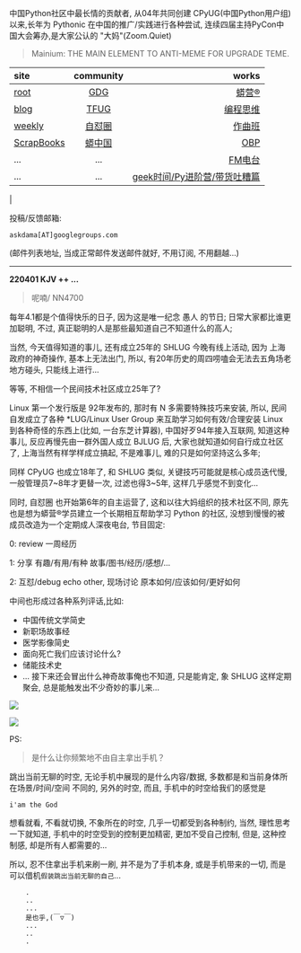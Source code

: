 中国Python社区中最长情的贡献者, 从04年共同创建 CPyUG(中国Python用户组)以来,长年为 Pythonic 在中国的推广/实践进行各种尝试, 连续四届主持PyCon中国大会筹办,是大家公认的 "大妈"(Zoom.Quiet)

> Mainium: THE MAIN ELEMENT TO ANTI-MEME FOR UPGRADE TEME.

| site | community | works |
| :-----| :----: | ----: |
| [root](http://zoomquiet.io/) | [GDG](https://blog.zhgdg.org/) | [蟒营®](https://doc.101.camp/) |
| [blog](https://blog.zoomquiet.io/pages/zoomquiet.html) | [TFUG](http://zh.tfug.world/) | [编程思维](https://py.101.camp/) |
| [weekly](http://weekly.pychina.org/) | [自怼圈](https://du.101.camp/) | [作曲班](https://mu.101.camp/) |
| [ScrapBooks](https://zoomquiet.io/collection.html) | [蟒中国](https://pychina.org/) | [OBP](https://zoomquiet.io/obp/index.html) |
| ... | ... | [FM电台](https://fm.101.camp/) |
| ... | ... | [geek时间/Py进阶营/带货吐糟篇](https://fm.101.camp/2020/geek2py-dama.html) 
 |


投稿/反馈邮箱:

    askdama[AT]googlegroups.com

(邮件列表地址, 
当成正常邮件发送邮件就好, 不用订阅, 不用翻越...)



---------------------------------------------------
**220401 KJV ++ ...**


> 呢喃/ NN4700




每年4.1都是个值得快乐的日子, 因为这是唯一纪念 愚人 的节日; 日常大家都比谁更加聪明, 不过, 真正聪明的人是那些最知道自己不知道什么的高人;

当然, 今天值得知道的事儿, 还有成立25年的 SHLUG 今晚有线上活动, 因为 上海 政府的神奇操作, 基本上无法出门, 所以, 有20年历史的周四唠嗑会无法去五角场老地方碰头, 只能线上进行...

等等, 不相信一个民间技术社区成立25年了?

Linux 第一个发行版是 92年发布的, 那时有 N 多需要特殊技巧来安装, 所以, 民间自发成立了各种 *LUG/Linux User Group 来互助学习如何有效/合理安装 Linux 到各种奇怪的东西上(比如, 一台东芝计算器), 中国好歹94年接入互联网, 知道这种事儿, 反应再慢先由一群外国人成立 BJLUG  后, 大家也就知道如何自行成立社区了, 上海当然有样学样成立搞起, 不是难事儿, 难的只是如何坚持这么多年; 

同样 CPyUG 也成立18年了, 和 SHLUG 类似, 关键技巧可能就是核心成员迭代慢, 一般管理员7~8年才更替一次, 过滤也得3~5年, 这样几乎感觉不到变化...

同时, 自怼圈 也开始第6年的自主运营了, 这和以往大妈组织的技术社区不同, 原先也是想为蟒营®学员建立一个长期相互帮助学习 Python 的社区, 没想到慢慢的被成员改造为一个定期成人深夜电台, 节目固定:

0: review 一周经历

1: 分享 有趣/有用/有种 故事/图书/经历/感想/...

2: 互怼/debug echo other, 现场讨论 原本如何/应该如何/更好如何

中间也形成过各种系列评话,比如:

+ 中国传统文学简史
+ 新职场故事经
+ 医学影像简史
+ 面向死亡我们应该讨论什么?
+ 储能技术史
+ ...
接下来还会冒出什么神奇故事俺也不知道, 只是能肯定, 象 SHLUG 这样定期聚会, 总是能触发出不少奇妙的事儿来...​


![](https://ipic.zoomquiet.top/2022-03-31-zq42-today-card-2204.001.jpeg)

![](https://ipic.zoomquiet.top/2022-03-31-220331DU6y_zip.jpg)



PS:
> 是什么让你频繁地不由自主拿出手机？

跳出当前无聊的时空,
无论手机中展现的是什么内容/数据,
多数都是和当前身体所在场景/时间/空间 不同的,
另外的时空,
而且, 手机中的时空给我们的感觉是

    i'am the God

想看就看, 不看就切换,
不象所在的时空, 几乎一切都受到各种制约,
当然,
理性思考一下就知道,
手机中的时空受到的控制更加精密, 更加不受自己控制,
但是, 这种控制感,
却是所有人都需要的...

所以, 
忍不住拿出手机来刷一刷,
并不是为了手机本身, 或是手机带来的一切,
而是可以借机`假装跳出当前无聊的自己`...



```
    .
    ..
    ...
    是也乎,(￣▽￣)
    ...
    ..
    .
```


